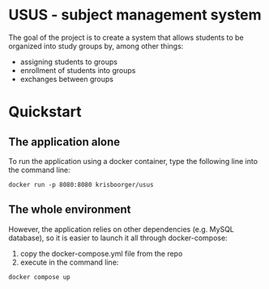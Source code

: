 # USUS - subject management system
The goal of the project is to create a system that allows students to be organized into study groups by, among other things:
- assigning students to groups
- enrollment of students into groups
- exchanges between groups
# Quickstart
## The application alone
To run the application using a docker container, type the following line into the command line:
```shell
docker run -p 8080:8080 krisboorger/usus
```
## The whole environment
However, the application relies on other dependencies (e.g. MySQL database), so it is easier to launch it all through docker-compose:
1. copy the docker-compose.yml file from the repo
2. execute in the command line:
```shell
docker compose up
```
